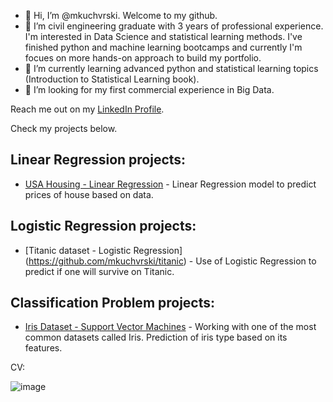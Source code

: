 - 👋 Hi, I’m @mkuchvrski. Welcome to my github.
- 👀 I’m civil engineering graduate with 3 years of professional experience. I'm interested in Data Science and statistical learning methods. I've finished python and machine learning bootcamps and currently I'm focues on more hands-on approach to build my portfolio.
- 🌱 I’m currently learning advanced python and statistical learning topics (Introduction to Statistical Learning book).
- 💞️ I’m looking for my first commercial experience in Big Data.

Reach me out on my [LinkedIn Profile](https://www.linkedin.com/in/mikolaj-kucharski/).

Check my projects below.


## Linear Regression projects:
- [USA Housing - Linear Regression](https://github.com/mkuchvrski/LR_USA_Housing) - Linear Regression model to predict prices of house based on data.

## Logistic Regression projects:
- [Titanic dataset - Logistic Regression] (https://github.com/mkuchvrski/titanic) - Use of Logistic Regression to predict if one will survive on Titanic.

## Classification Problem projects:
- [Iris Dataset - Support Vector Machines](https://github.com/mkuchvrski/iris) - Working with one of the most common datasets called Iris. Prediction of iris type based on its features.



CV:


![image](https://i.postimg.cc/1z60xFxV/CV-MIKOLAJ-KUCHARSKI-eng-09-2022-private.png)

<!---
mkuchvrski/mkuchvrski is a ✨ special ✨ repository because its `README.md` (this file) appears on your GitHub profile.
You can click the Preview link to take a look at your changes.
--->
